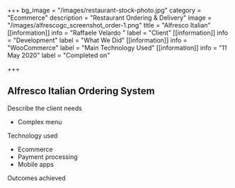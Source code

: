+++
bg_image = "/images/restaurant-stock-photo.jpg"
category = "Ecommerce"
description = "Restaurant Ordering & Delivery"
image = "/images/alfrescogc_screenshot_order-1.png"
title = "Alfresco Italian"
[[information]]
info = "Raffaele Velardo "
label = "Client"
[[information]]
info = "Development"
label = "What We Did"
[[information]]
info = "WooCommerce"
label = "Main Technology Used"
[[information]]
info = "11 May 2020"
label = "Completed on"

+++
## Alfresco Italian Ordering System

Describe the client needs

* Complex menu

Technology used

* Ecommerce
* Payment processing
* Mobile apps

Outcomes achieved